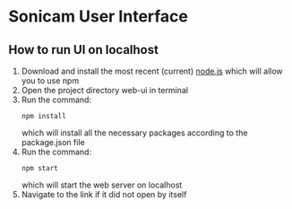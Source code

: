 # Sonicam User Interface
## How to run UI on localhost
1. Download and install the most recent (current) [node.js](https://nodejs.org/en/) which will allow you to use npm
2. Open the project directory web-ui in terminal
3. Run the command:
    ```
    npm install
    ```
    which will install all the necessary packages according to the package.json file
4. Run the command:
    ```
    npm start
    ```
    which will start the web server on localhost
5. Navigate to the link if it did not open by itself

